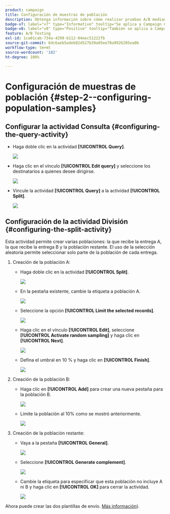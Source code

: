 ```yaml
---
product: campaign
title: Configuración de muestras de población
description: Obtenga información sobre cómo realizar pruebas A/B mediante un caso de uso dedicado
badge-v7: label="v7" type="Informative" tooltip="Se aplica a Campaign Classic v7"
badge-v8: label="v8" type="Positive" tooltip="También se aplica a Campaign v8"
feature: A/B Testing
exl-id: 1ca01cab-734a-4299-b112-04eec51222fb
source-git-commit: 6dc6aeb5adeb82d527b39a05ee70a9926205ea0b
workflow-type: tm+mt
source-wordcount: '182'
ht-degree: 100%

---
```


# Configuración de muestras de población {#step-2--configuring-population-samples}



## Configurar la actividad Consulta {#configuring-the-query-activity}

* Haga doble clic en la actividad **[!UICONTROL Query]**.

  ![](assets/use_case_abtesting_createrecipients_001.png)

* Haga clic en el vínculo **[!UICONTROL Edit query]** y seleccione los destinatarios a quienes desee dirigirse.

  ![](assets/use_case_abtesting_createrecipients_002.png)

* Vincule la actividad **[!UICONTROL Query]** a la actividad **[!UICONTROL Split]**.

  ![](assets/use_case_abtesting_createrecipients_003.png)

## Configuración de la actividad División {#configuring-the-split-activity}

Esta actividad permite crear varias poblaciones: la que recibe la entrega A, la que recibe la entrega B y la población restante. El uso de la selección aleatoria permite seleccionar solo parte de la población de cada entrega.

1. Creación de la población A:

   * Haga doble clic en la actividad **[!UICONTROL Split]**.

     ![](assets/use_case_abtesting_createrecipients_004.png)

   * En la pestaña existente, cambie la etiqueta a población A.

     ![](assets/use_case_abtesting_createrecipients_005.png)

   * Seleccione la opción **[!UICONTROL Limit the selected records]**.

     ![](assets/use_case_abtesting_createrecipients_006.png)

   * Haga clic en el vínculo **[!UICONTROL Edit]**, seleccione **[!UICONTROL Activate random sampling]** y haga clic en **[!UICONTROL Next]**.

     ![](assets/use_case_abtesting_createrecipients_007.png)

   * Defina el umbral en 10 % y haga clic en **[!UICONTROL Finish]**.

     ![](assets/use_case_abtesting_createrecipients_008.png)

1. Creación de la población B:

   * Haga clic en **[!UICONTROL Add]** para crear una nueva pestaña para la población B.

     ![](assets/use_case_abtesting_createrecipients_009.png)

   * Limite la población al 10% como se mostró anteriormente.

     ![](assets/use_case_abtesting_createrecipients_010.png)

1. Creación de la población restante:

   * Vaya a la pestaña **[!UICONTROL General]**.

     ![](assets/use_case_abtesting_createrecipients_011.png)

   * Seleccione **[!UICONTROL Generate complement]**.

     ![](assets/use_case_abtesting_createrecipients_012.png)

   * Cambie la etiqueta para especificar que esta población no incluye A ni B y haga clic en **[!UICONTROL OK]** para cerrar la actividad.

     ![](assets/use_case_abtesting_createrecipients_013.png)

Ahora puede crear las dos plantillas de envío. [Más información](a-b-testing-uc-delivery-templates.md)).

